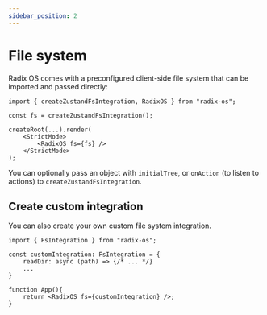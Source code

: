 ```yaml
---
sidebar_position: 2
---
```


# File system

Radix OS comes with a preconfigured client-side file system that can be imported and passed directly:

```tsx
import { createZustandFsIntegration, RadixOS } from "radix-os";

const fs = createZustandFsIntegration();

createRoot(...).render(
    <StrictMode>
        <RadixOS fs={fs} />
    </StrictMode>
);
```

You can optionally pass an object with `initialTree`, or `onAction` (to listen to actions) to `createZustandFsIntegration`.

## Create custom integration

You can also create your own custom file system integration.

```tsx
import { FsIntegration } from "radix-os";

const customIntegration: FsIntegration = {
    readDir: async (path) => {/* ... */}
    ...
}

function App(){
    return <RadixOS fs={customIntegration} />;
}
```
